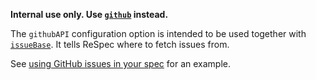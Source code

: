 **Internal use only. Use [`github`](github) instead.**

The `githubAPI` configuration option is intended to be used together with [`issueBase`](issueBase). It tells ReSpec where to fetch issues from. 

See [using GitHub issues in your spec](Referencing-GitHub-issues-in-your-spec) for an example.
